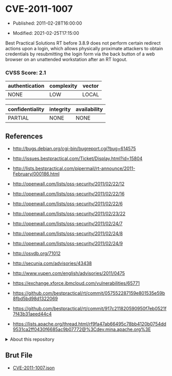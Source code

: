 # CVE-2011-1007

- Published: 2011-02-28T16:00:00

- Modified: 2021-02-25T17:15:00

Best Practical Solutions RT before 3.8.9 does not perform certain redirect actions upon a login, which allows physically proximate attackers to obtain credentials by resubmitting the login form via the back button of a web browser on an unattended workstation after an RT logout.

### CVSS Score: **2.1**

| authentication | complexity | vector |
| --- | --- | --- |
| NONE | LOW | LOCAL |

| confidentiality | integrity | availability |
| --- | --- | --- |
| PARTIAL | NONE | NONE |

## References

* http://bugs.debian.org/cgi-bin/bugreport.cgi?bug=614575

* http://issues.bestpractical.com/Ticket/Display.html?id=15804

* http://lists.bestpractical.com/pipermail/rt-announce/2011-February/000186.html

* http://openwall.com/lists/oss-security/2011/02/22/12

* http://openwall.com/lists/oss-security/2011/02/22/16

* http://openwall.com/lists/oss-security/2011/02/22/6

* http://openwall.com/lists/oss-security/2011/02/23/22

* http://openwall.com/lists/oss-security/2011/02/24/7

* http://openwall.com/lists/oss-security/2011/02/24/8

* http://openwall.com/lists/oss-security/2011/02/24/9

* http://osvdb.org/71012

* http://secunia.com/advisories/43438

* http://www.vupen.com/english/advisories/2011/0475

* https://exchange.xforce.ibmcloud.com/vulnerabilities/65771

* https://github.com/bestpractical/rt/commit/057552287159e801535e59b8fbd5bd98d1322069

* https://github.com/bestpractical/rt/commit/917c211820590950f7eb0521f7f43b31aeed44c4

* https://lists.apache.org/thread.html/rf9fa47ab66495c78bb4120b0754dd9531ca2ff0430f6685ac9b07772@%3Cdev.mina.apache.org%3E

<details>
<summary>About this repository</summary> 

  This repository is part of the project [Live Hack CVE](https://github.com/Live-Hack-CVE). Main website can be found [www.live-hack.org](https://www.live-hack.org) 
  
  Made by [Sn0wAlice](https://github.com/Sn0wAlice) for the people that care about security and need to have a feed of the latest CVEs. Hope you enjoy it, don't forget to star the repo and follow me on [Twitter](https://twitter.com/Sn0wAlice) and [Github](https://github.com/Sn0wAlice). And that is my [personnal website](https://www.alice-snow.me/)

  - [Home Page](https://github.com/Live-Hack-CVE)
  - [Framework](https://github.com/Live-Hack-CVE/cve-framework)
  - [CVE database](https://github.com/Live-Hack-CVE/full_database)
  - [Changelog](https://github.com/Live-Hack-CVE/Changelog)
</details>

## Brut File

* [CVE-2011-1007.json](https://raw.githubusercontent.com/Live-Hack-CVE/full_database/main/cves/2011/CVE-2011-1007.json)

